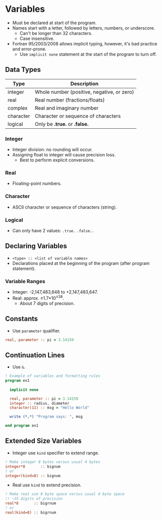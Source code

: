<!--
  Author:  NE- https://github.com/NE-
  Date:    2022 August 30
  Purpose: General Fortran (95/2003/2008) Variables Notes.
-->

# Variables
- Must be declared at start of the program.
- Names start with a letter, followed by letters, numbers, or underscore. 
  - Can't be longer than 32 characters.
  - Case insensitive.
- Fortran 95/2003/2008 allows implicit typing, however, it's bad practice and error-prone.
  - Use `implicit none` statement at the start of the program to turn off.

## Data Types
 | Type | Description |
 | ---- | ----------- |
 | integer | Whole number (positive, negative, or zero) |
 | real | Real number (fractions/floats) |
 | complex | Real and imaginary number |
 | character | Character or sequence of characters |
 | logical | Only be **.true.** or **.false.** |

### Integer
- Integer division: no rounding will occur.
- Assigning float to integer will cause precision loss.
  - Best to perform explicit conversions.

### Real
- Floating-point numbers.

### Character
- ASCII character or sequence of characters (string).

### Logical
- Can only have 2 values: `.true.` `.false.`.

## Declaring Variables
- `<type> :: <list of variable names>`
- Declarations placed at the beginning of the program (after program statement).

### Variable Ranges
- Integer: -2,147,483,648 to +2,147,483,647.
- Real: approx. ±1.7\*10<sup>±38</sup>.
  - About 7 digits of precision.

## Constants
- Use `parameter` qualifier.
```fortran
real, parameter :: pi = 3.14159
```

## Continuation Lines
- Use `&`.
```fortran
! Example of variables and formatting rules
program ex1
  
  implicit none

  real, parameter :: pi = 3.14159
  integer :: radius, diameter
  character(11) :: msg = "Hello World"

  write (*,*) "Program says: ", msg

end program ex1
```
## Extended Size Variables
- Integer use `kind` specifier to extend range.
```fortran
! Make integer 8 bytes versus usual 4 bytes
integer*8       :: bignum
! or
integer(kind=8) :: bignum
```
- Real use `kind` to extend precision.
```fortran
! Make real use 8 byte space versus usual 4 byte space
!! ~15 digits of precision
real*8       :: bigrnum
! or
real(kind=8) :: bigrnum
```
